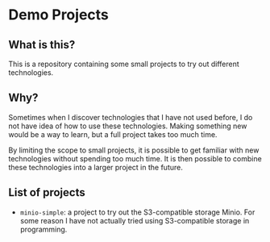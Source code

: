# Demo Projects

## What is this?

This is a repository containing some small projects to try out different
technologies.

## Why?

Sometimes when I discover technologies that I have not used before, I do not
have idea of how to use these technologies. Making something new would be a way
to learn, but a full project takes too much time.

By limiting the scope to small projects, it is possible to get familiar with new
technologies without spending too much time. It is then possible to combine
these technologies into a larger project in the future.

## List of projects

- `minio-simple`: a project to try out the S3-compatible storage Minio. For some
  reason I have not actually tried using S3-compatible storage in programming.
